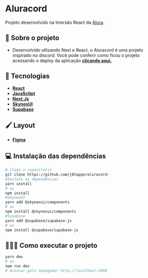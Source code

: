 # Aluracord 


Projeto desenvolvido na Imersão React da [Alura](https://www.alura.com.br/).

## 🧩 Sobre o projeto

- Desenvolvido utlizando Next e React, o Aluracord é uma projeto inspirado no discord. Você pode conferir como ficou o projeto acessando o deploy da aplicação **[clicando aqui.](https://aluracord-coral.vercel.app/)**


## 🚀 Tecnologias
 - **[React](https://reactjs.org)**
 - **[JavaSctipt](https://developer.mozilla.org/pt-BR/docs/Web/JavaScript)**
 - **[Next.Js](https://nextjs.org/)**
 - **[SkynexUI](https://skynexui.dev/)**
 - **[Supabase](https://supabase.com/)**

## 🖌️ Layout

- **[Figma](https://www.figma.com/file/CSZMkKP2cdQHgoYlW6yENV/Imers%C3%A3o-React---Aluracord---Matrix-(Copy))**


## 💻 Instalação das dependências
```bash
# Clone o repositório
git clone https://github.com/j0tappe/aluracord-
#Instale as dependências
yarn install
# ou
npm install
#SkynexUI
yarn add @skynexui/components
# ou
npm install @skynexui/components
#Supabase
yarn add @supabase/supabase-js
# ou
npm install @supabase/supabase-js
```

## 👨🏻‍💻 Como executar o projeto

```bash
yarn dev
# ou
npm run dev
# Acessar pelo navegador http://localhost:3000
```
